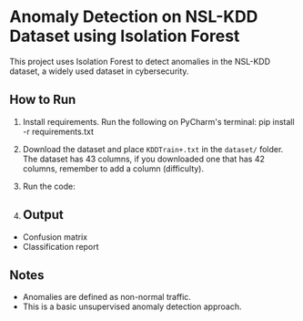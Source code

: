 # Anomaly Detection on NSL-KDD Dataset using Isolation Forest 

This project uses Isolation Forest to detect anomalies in the NSL-KDD dataset, a widely used dataset in cybersecurity.

## How to Run

1. Install requirements. Run the following on PyCharm's terminal: pip install -r requirements.txt
2. Download the dataset and place `KDDTrain+.txt` in the `dataset/` folder. The dataset has 43 columns, if you downloaded one that has 42 columns, remember to add a column (difficulty). 
3. Run the code:
   
5. ## Output
- Confusion matrix
- Classification report
  
## Notes
- Anomalies are defined as non-normal traffic.
- This is a basic unsupervised anomaly detection approach.
